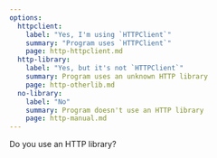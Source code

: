 ```yaml
---
options:
  httpclient:
    label: "Yes, I'm using `HTTPClient`"
    summary: "Program uses `HTTPClient`"
    page: http-httpclient.md
  http-library:
    label: "Yes, but it's not `HTTPClient`"
    summary: Program uses an unknown HTTP library
    page: http-otherlib.md
  no-library:
    label: "No"
    summary: Program doesn't use an HTTP library
    page: http-manual.md
---
```


Do you use an HTTP library?